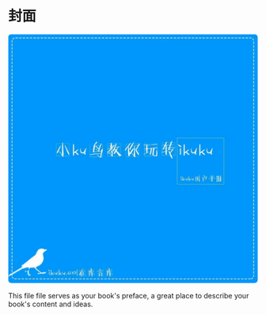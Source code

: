 # 封面

![封面](11.pic.jpg)

This file file serves as your book's preface, a great place to describe your book's content and ideas.